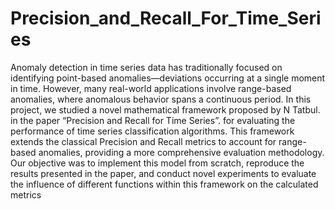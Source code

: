 # Precision_and_Recall_For_Time_Series

Anomaly detection in time series data has traditionally focused on identifying point-based anomalies—deviations occurring at a single moment in time. However, many real-world applications involve range-based anomalies, where anomalous behavior spans a continuous period. In this project, we studied a novel mathematical framework proposed by N Tatbul. in the paper “Precision and Recall for Time Series”. for evaluating the performance of time series classification algorithms. This framework extends the classical Precision and Recall metrics to account for range-based anomalies, providing a more comprehensive evaluation methodology. Our objective was to implement this model from scratch, reproduce the results presented in the paper, and conduct novel experiments to evaluate the influence of different functions within this framework on the calculated metrics
